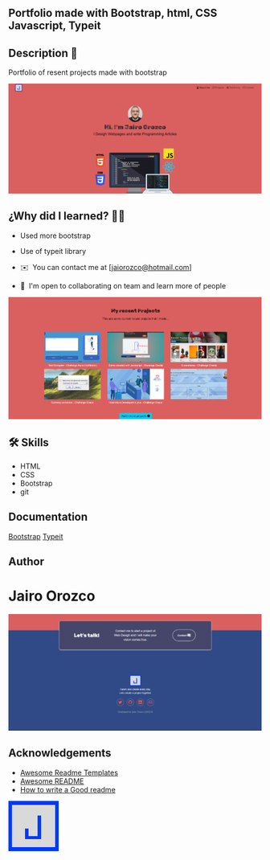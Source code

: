 ## Portfolio made with Bootstrap, html, CSS Javascript, Typeit

## Description 📑
Portfolio of resent projects made with bootstrap

 ![background](https://raw.githubusercontent.com/chrono234/PortfolioBootstrap/main/images/image-readme%201.png)
 
 ## ¿Why did I learned? 🙇🏻 

* Used more bootstrap
* Use of typeit library

* ✉️  You can contact me at [jaiorozco@hotmail.com]
* 🤝  I'm open to collaborating on team and learn more of people

![Projects](https://raw.githubusercontent.com/chrono234/PortfolioBootstrap/main/images/Image-readme%202.png)

## 🛠 Skills
* HTML
* CSS
* Bootstrap
* git

## Documentation

[Bootstrap](https://getbootstrap.com/)
[Typeit](https://www.typeitjs.com/)


## Author

Jairo Orozco
==============================================================================================================================

![Contact](https://raw.githubusercontent.com/chrono234/PortfolioBootstrap/main/images/Image-readme%204.png)


## Acknowledgements

 - [Awesome Readme Templates](https://awesomeopensource.com/project/elangosundar/awesome-README-templates)
 - [Awesome README](https://github.com/matiassingers/awesome-readme)
 - [How to write a Good readme](https://bulldogjob.com/news/449-how-to-write-a-good-readme-for-your-github-project)


![Logo](https://raw.githubusercontent.com/chrono234/PortfolioBootstrap/main/images/Logo%202.png)






